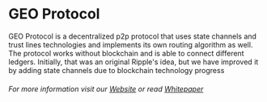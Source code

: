 # GEO Protocol

GEO Protocol is a decentralized p2p protocol that uses state channels and trust lines technologies and implements its own routing algorithm as well. 
The protocol works without blockchain and is able to connect different ledgers. Initially, that was an original Ripple's idea, but we have improved it by adding state channels due to blockchain technology progress

###### For more information visit our [Website](https://geoprotocol.io/) or read [Whitepaper](https://drive.google.com/file/d/1Cd3CExvwWjTR_mLhHx-HeRvxqw8wUhFJ/view)



